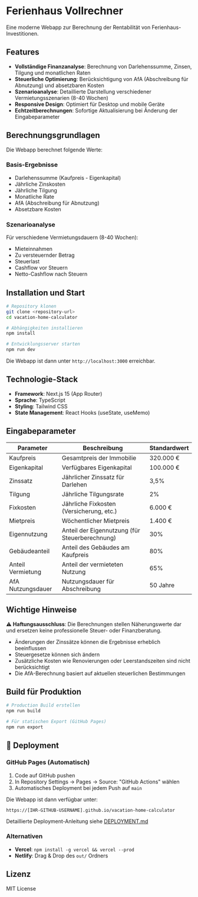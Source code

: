 # Ferienhaus Vollrechner

Eine moderne Webapp zur Berechnung der Rentabilität von Ferienhaus-Investitionen.

## Features

- **Vollständige Finanzanalyse**: Berechnung von Darlehenssumme, Zinsen, Tilgung und monatlichen Raten
- **Steuerliche Optimierung**: Berücksichtigung von AfA (Abschreibung für Abnutzung) und absetzbaren Kosten
- **Szenarioanalyse**: Detaillierte Darstellung verschiedener Vermietungsszenarien (8-40 Wochen)
- **Responsive Design**: Optimiert für Desktop und mobile Geräte
- **Echtzeitberechnungen**: Sofortige Aktualisierung bei Änderung der Eingabeparameter

## Berechnungsgrundlagen

Die Webapp berechnet folgende Werte:

### Basis-Ergebnisse
- Darlehenssumme (Kaufpreis - Eigenkapital)
- Jährliche Zinskosten
- Jährliche Tilgung
- Monatliche Rate
- AfA (Abschreibung für Abnutzung)
- Absetzbare Kosten

### Szenarioanalyse
Für verschiedene Vermietungsdauern (8-40 Wochen):
- Mieteinnahmen
- Zu versteuernder Betrag
- Steuerlast
- Cashflow vor Steuern
- Netto-Cashflow nach Steuern

## Installation und Start

```bash
# Repository klonen
git clone <repository-url>
cd vacation-home-calculator

# Abhängigkeiten installieren
npm install

# Entwicklungsserver starten
npm run dev
```

Die Webapp ist dann unter `http://localhost:3000` erreichbar.

## Technologie-Stack

- **Framework**: Next.js 15 (App Router)
- **Sprache**: TypeScript
- **Styling**: Tailwind CSS
- **State Management**: React Hooks (useState, useMemo)

## Eingabeparameter

| Parameter | Beschreibung | Standardwert |
|-----------|--------------|--------------|
| Kaufpreis | Gesamtpreis der Immobilie | 320.000 € |
| Eigenkapital | Verfügbares Eigenkapital | 100.000 € |
| Zinssatz | Jährlicher Zinssatz für Darlehen | 3,5% |
| Tilgung | Jährliche Tilgungsrate | 2% |
| Fixkosten | Jährliche Fixkosten (Versicherung, etc.) | 6.000 € |
| Mietpreis | Wöchentlicher Mietpreis | 1.400 € |
| Eigennutzung | Anteil der Eigennutzung (für Steuerberechnung) | 30% |
| Gebäudeanteil | Anteil des Gebäudes am Kaufpreis | 80% |
| Anteil Vermietung | Anteil der vermieteten Nutzung | 65% |
| AfA Nutzungsdauer | Nutzungsdauer für Abschreibung | 50 Jahre |

## Wichtige Hinweise

⚠️ **Haftungsausschluss**: Die Berechnungen stellen Näherungswerte dar und ersetzen keine professionelle Steuer- oder Finanzberatung.

- Änderungen der Zinssätze können die Ergebnisse erheblich beeinflussen
- Steuergesetze können sich ändern
- Zusätzliche Kosten wie Renovierungen oder Leerstandszeiten sind nicht berücksichtigt
- Die AfA-Berechnung basiert auf aktuellen steuerlichen Bestimmungen

## Build für Produktion

```bash
# Production Build erstellen
npm run build

# Für statischen Export (GitHub Pages)
npm run export
```

## 🚀 Deployment

### GitHub Pages (Automatisch)
1. Code auf GitHub pushen
2. In Repository Settings → Pages → Source: "GitHub Actions" wählen
3. Automatisches Deployment bei jedem Push auf `main`

Die Webapp ist dann verfügbar unter:
```
https://[IHR-GITHUB-USERNAME].github.io/vacation-home-calculator
```

Detaillierte Deployment-Anleitung siehe [DEPLOYMENT.md](DEPLOYMENT.md)

### Alternativen
- **Vercel**: `npm install -g vercel && vercel --prod`
- **Netlify**: Drag & Drop des `out/` Ordners

## Lizenz

MIT License